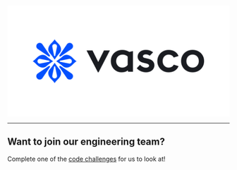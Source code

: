 <p align="center">
  <img src="https://raw.githubusercontent.com/vascohq/.github/main/profile/github-banner.png" width="600" alt="Vasco" align="center" />
</p>

---

## Want to join our engineering team?

Complete one of the [code challenges](https://github.com/vascohq/jobs) for us to look at!
